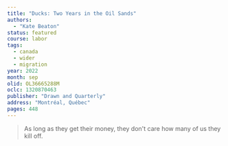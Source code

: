 ```yaml
---
title: "Ducks: Two Years in the Oil Sands"
authors:
  - "Kate Beaton"
status: featured
course: labor
tags:
  - canada
  - wider
  - migration
year: 2022
month: sep
olid: OL36665288M
oclc: 1320870463
publisher: "Drawn and Quarterly"
address: "Montréal, Québec"
pages: 448
---
```


> As long as they get their money, they don't care how many of us they kill off.
